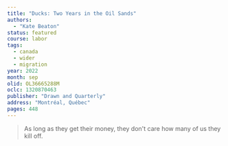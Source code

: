 ```yaml
---
title: "Ducks: Two Years in the Oil Sands"
authors:
  - "Kate Beaton"
status: featured
course: labor
tags:
  - canada
  - wider
  - migration
year: 2022
month: sep
olid: OL36665288M
oclc: 1320870463
publisher: "Drawn and Quarterly"
address: "Montréal, Québec"
pages: 448
---
```


> As long as they get their money, they don't care how many of us they kill off.
